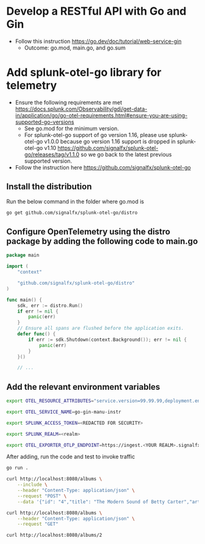 # Develop a RESTful API with Go and Gin
- Follow this instruction https://go.dev/doc/tutorial/web-service-gin
    - Outcome: go.mod, main.go, and go.sum

# Add splunk-otel-go library for telemetry
- Ensure the following requirements are met https://docs.splunk.com/Observability/gdi/get-data-in/application/go/go-otel-requirements.html#ensure-you-are-using-supported-go-versions
    - See go.mod for the minimum version.
    - For splunk-otel-go support of go version 1.16, please use splunk-otel-go v1.0.0 because go version 1.16 support is dropped in splunk-otel-go v1.10 https://github.com/signalfx/splunk-otel-go/releases/tag/v1.1.0 so we go back to the latest previous supported version.
- Follow the instruction here https://github.com/signalfx/splunk-otel-go

## Install the distribution
Run the below command in the folder where go.mod is
```bash
go get github.com/signalfx/splunk-otel-go/distro
```

## Configure OpenTelemetry using the distro package by adding the following code to main.go
```go
package main

import (
	"context"

	"github.com/signalfx/splunk-otel-go/distro"
)

func main() {
	sdk, err := distro.Run()
	if err != nil {
		panic(err)
	}
	// Ensure all spans are flushed before the application exits.
	defer func() {
		if err := sdk.Shutdown(context.Background()); err != nil {
			panic(err)
		}
	}()

	// ...
```

## Add the relevant environment variables
```bash
export OTEL_RESOURCE_ATTRIBUTES="service.version=99.99.99,deployment.environment=jek-sandbox"

export OTEL_SERVICE_NAME=go-gin-manu-instr

export SPLUNK_ACCESS_TOKEN=<REDACTED FOR SECURITY>

export SPLUNK_REALM=<realm>

export OTEL_EXPORTER_OTLP_ENDPOINT=https://ingest.<YOUR REALM>.signalfx.com
```


After adding, run the code and test to invoke traffic
```bash
go run .

curl http://localhost:8080/albums \
    --include \
    --header "Content-Type: application/json" \
    --request "POST" \
    --data '{"id": "4","title": "The Modern Sound of Betty Carter","artist": "Betty Carter","price": 49.99}'

curl http://localhost:8080/albums \
    --header "Content-Type: application/json" \
    --request "GET"

curl http://localhost:8080/albums/2
```